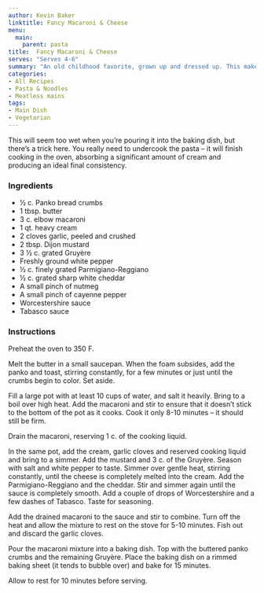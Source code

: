 ```yaml
---
author: Kevin Baker
linktitle: Fancy Macaroni & Cheese
menu:
  main:
    parent: pasta
title:  Fancy Macaroni & Cheese
serves: "Serves 4-6"
summary: "An old childhood favorite, grown up and dressed up. This makes a luxurious first course baked in individual ramekins; you wouldn't need more than a salad and a bottle of wine to make it a very fine meal on its own."
categories:
- All Recipes
- Pasta & Noodles
- Meatless mains
tags: 
- Main Dish
- Vegetarian
---
```

This will seem too wet when you’re pouring it into the baking dish, but there’s a trick here. You really need to undercook the pasta – it will finish cooking in the oven, absorbing a significant amount of cream and producing an ideal final consistency.

### Ingredients

<div class="ingredient-list">

* ½ c. Panko bread crumbs
* 1 tbsp. butter
* 3 c. elbow macaroni
* 1 qt. heavy cream
* 2 cloves garlic, peeled and crushed
* 2 tbsp. Dijon mustard
* 3 ½ c. grated Gruyère
* Freshly ground white pepper
* ½ c. finely grated Parmigiano-Reggiano
* ½ c. grated sharp white cheddar
* A small pinch of nutmeg
* A small pinch of cayenne pepper
* Worcestershire sauce
* Tabasco sauce

</div>

### Instructions
Preheat the oven to 350 F. 

Melt the butter in a small saucepan. When the foam subsides, add the panko and toast, stirring constantly, for a few minutes or just until the crumbs begin to color. Set aside.

Fill a large pot with at least 10 cups of water, and salt it heavily.  Bring to a boil over high heat. Add the macaroni and stir to ensure that it doesn’t stick to the bottom of the pot as it cooks.  Cook it only 8-10 minutes – it should still be firm.

Drain the macaroni, reserving 1 c. of the cooking liquid.

In the same pot, add the cream, garlic cloves and reserved cooking liquid and bring to a simmer. Add the mustard and 3 c. of the Gruyère. Season with salt and white pepper to taste. Simmer over gentle heat, stirring constantly, until the cheese is completely melted into the cream. Add the Parmigiano-Reggiano and the cheddar. Stir and simmer again until the sauce is completely smooth.  Add a couple of drops of Worcestershire and a few dashes of Tabasco. Taste for seasoning.

Add the drained macaroni to the sauce and stir to combine. Turn off the heat and allow the mixture to rest on the stove for 5-10 minutes.  Fish out and discard the garlic cloves.

Pour the macaroni mixture into a baking dish. Top with the buttered panko crumbs and the remaining Gruyère. Place the baking dish on a rimmed baking sheet (it tends to bubble over) and bake for 15 minutes. 

Allow to rest for 10 minutes before serving.
